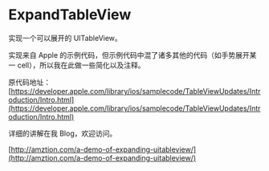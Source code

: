# ExpandTableView
实现一个可以展开的 UITableView。

实现来自 Apple 的示例代码，但示例代码中混了诸多其他的代码（如手势展开某一 cell），所以我在此做一些简化以及注释。

原代码地址：
[https://developer.apple.com/library/ios/samplecode/TableViewUpdates/Introduction/Intro.html](https://developer.apple.com/library/ios/samplecode/TableViewUpdates/Introduction/Intro.html)

详细的讲解在我 Blog，欢迎访问。

[http://amztion.com/a-demo-of-expanding-uitableview/](http://amztion.com/a-demo-of-expanding-uitableview/)

